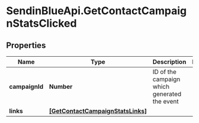 # SendinBlueApi.GetContactCampaignStatsClicked

## Properties
Name | Type | Description | Notes
------------ | ------------- | ------------- | -------------
**campaignId** | **Number** | ID of the campaign which generated the event | 
**links** | [**[GetContactCampaignStatsLinks]**](GetContactCampaignStatsLinks.md) |  | 


